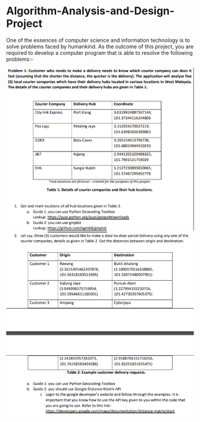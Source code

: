 # Algorithm-Analysis-and-Design-Project

One of the essences of computer science and information technology is to solve problems faced by
humankind. As the outcome of this project, you are required to develop a computer program that is able to
resolve the following problems:-


<img src="4/ss1.png">
<img src="4/ss2.png">
